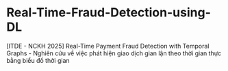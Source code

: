# Real-Time-Fraud-Detection-using-DL
[ITDE - NCKH 2025] Real-Time Payment Fraud Detection with Temporal Graphs -  Nghiên cứu về việc phát hiện giao dịch gian lận theo thời gian thực bằng biểu đồ thời gian
